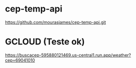 # cep-temp-api

https://github.com/mourasjames/cep-temp-api.git

# GCLOUD (Teste ok)
https://buscacep-595880121469.us-central1.run.app/weather?cep=69041010
